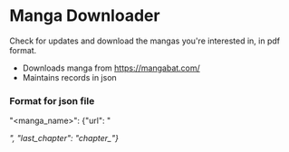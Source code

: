 # Manga Downloader
Check for updates and download the mangas you're interested in, in pdf format.
* Downloads manga from https://mangabat.com/
* Maintains records in json

### Format for json file
"<manga_name>": 
{"url": "<address of the manga homepage on mangabat>", "last_chapter": "chapter_<numbe>"}
